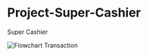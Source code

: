 # Project-Super-Cashier
Super Cashier


![Flowchart Transaction](https://user-images.githubusercontent.com/128911434/231216024-cbea8391-551c-482c-9347-0d4da667b01a.png)
